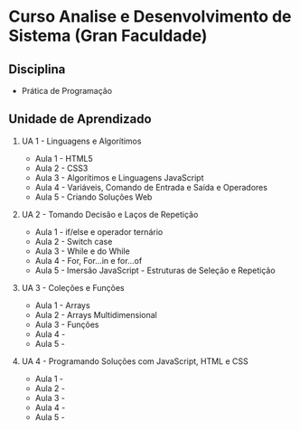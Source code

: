 # Curso Analise e Desenvolvimento de Sistema (Gran Faculdade)

## Disciplina

* Prática de Programação

## Unidade de Aprendizado

1. UA 1 - Linguagens e Algorítimos
    - Aula 1 - HTML5
    - Aula 2 - CSS3
    - Aula 3 - Algorítimos e Linguagens JavaScript
    - Aula 4 - Variáveis, Comando de Entrada e Saída e Operadores
    - Aula 5 - Criando Soluções Web


2. UA 2 - Tomando Decisão e Laços de Repetição
    - Aula 1 - if/else e operador ternário
    - Aula 2 - Switch case
    - Aula 3 - While e do While
    - Aula 4 - For, For...in e for...of
    - Aula 5 - Imersão JavaScript - Estruturas de Seleção e Repetição


3. UA 3 - Coleções e Funções
    - Aula 1 - Arrays
    - Aula 2 - Arrays Multidimensional
    - Aula 3 - Funções
    - Aula 4 -
    - Aula 5 -


4. UA 4 - Programando Soluções com JavaScript, HTML e CSS
    - Aula 1 -
    - Aula 2 -
    - Aula 3 -
    - Aula 4 -
    - Aula 5 - 